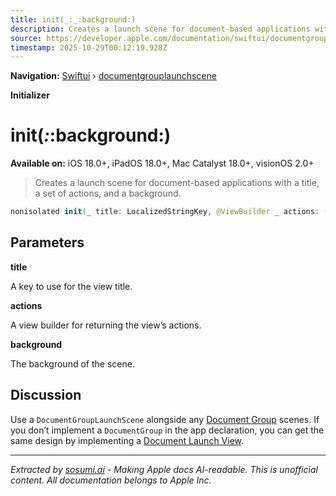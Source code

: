 ```yaml
---
title: init(_:_:background:)
description: Creates a launch scene for document-based applications with a title, a set of actions, and a background.
source: https://developer.apple.com/documentation/swiftui/documentgrouplaunchscene/init(_:_:background:)
timestamp: 2025-10-29T00:12:19.928Z
---
```


**Navigation:** [Swiftui](/documentation/swiftui) › [documentgrouplaunchscene](/documentation/swiftui/documentgrouplaunchscene)

**Initializer**

# init(_:_:background:)

**Available on:** iOS 18.0+, iPadOS 18.0+, Mac Catalyst 18.0+, visionOS 2.0+

> Creates a launch scene for document-based applications with a title, a set of actions, and a background.

```swift
nonisolated init(_ title: LocalizedStringKey, @ViewBuilder _ actions: () -> Actions, @ViewBuilder background: () -> some View)
```

## Parameters

**title**

A key to use for the view title.



**actions**

A view builder for returning the view’s actions.



**background**

The background of the scene.



## Discussion

Use a `DocumentGroupLaunchScene` alongside any [Document Group](/documentation/swiftui/documentgroup) scenes. If you don’t implement a `DocumentGroup` in the app declaration, you can get the same design by implementing a [Document Launch View](/documentation/swiftui/documentlaunchview).

---

*Extracted by [sosumi.ai](https://sosumi.ai) - Making Apple docs AI-readable.*
*This is unofficial content. All documentation belongs to Apple Inc.*
